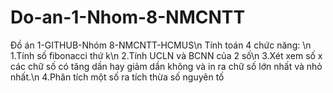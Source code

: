 # Do-an-1-Nhom-8-NMCNTT
Đồ án 1-GITHUB-Nhóm 8-NMCNTT-HCMUS\n
Tính toán 4 chức năng: \n
1.Tính số fibonacci thứ k\n
2.Tính UCLN và BCNN của 2 số\n
3.Xét xem số x các chữ số có tăng dần hay giảm dần không và in ra chữ số lớn nhất và nhỏ nhất.\n
4.Phân tích một số ra tích thừa số nguyên tố

